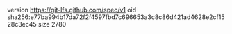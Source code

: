 version https://git-lfs.github.com/spec/v1
oid sha256:e77ba994b17da72f2f4597fbd7c696653a3c8c86d421ad4628e2cf1528c3ec45
size 2780
